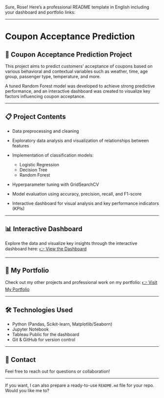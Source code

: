 Sure, Rose! Here’s a professional README template in English including your dashboard and portfolio links:

---

# Coupon Acceptance Prediction

## 🚀 Coupon Acceptance Prediction Project

This project aims to predict customers' acceptance of coupons based on various behavioral and contextual variables such as weather, time, age group, passenger type, temperature, and more.

A tuned Random Forest model was developed to achieve strong predictive performance, and an interactive dashboard was created to visualize key factors influencing coupon acceptance.

---

## 📋 Project Contents

* Data preprocessing and cleaning
* Exploratory data analysis and visualization of relationships between features
* Implementation of classification models:

  * Logistic Regression
  * Decision Tree
  * Random Forest
* Hyperparameter tuning with GridSearchCV
* Model evaluation using accuracy, precision, recall, and F1-score
* Interactive dashboard for visual analysis and key performance indicators (KPIs)

---

## 📊 Interactive Dashboard

Explore the data and visualize key insights through the interactive dashboard here:
[👉 View the Dashboard](https://public.tableau.com/views/Couponacceptanceanalysis/Couponacceptanceanalysis?:language=en-US&:sid=&:redirect=auth&:display_count=n&:origin=viz_share_link)

---

## 💼 My Portfolio

Check out my other projects and professional work on my portfolio:
[👉 Visit My Portfolio](https://esmeralda-nguetse-portfolio.netlify.app/)

---

## 🛠 Technologies Used

* Python (Pandas, Scikit-learn, Matplotlib/Seaborn)
* Jupyter Notebook
* Tableau Public for the dashboard
* Git & GitHub for version control

---

## 📩 Contact

Feel free to reach out for questions or collaboration!

---

If you want, I can also prepare a ready-to-use `README.md` file for your repo. Would you like me to?
